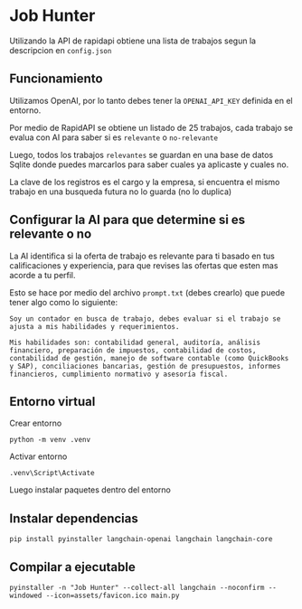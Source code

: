 # Job Hunter #
Utilizando la API de rapidapi obtiene una lista de trabajos segun la descripcion en `config.json`

## Funcionamiento ##
Utilizamos OpenAI, por lo tanto debes tener la `OPENAI_API_KEY` definida en el entorno.

Por medio de RapidAPI se obtiene un listado de 25 trabajos, cada trabajo se evalua con AI para saber si es `relevante` o `no-relevante`

Luego, todos los trabajos `relevantes` se guardan en una base de datos Sqlite donde puedes marcarlos para saber cuales ya aplicaste y cuales no.

La clave de los registros es el cargo y la empresa, si encuentra el mismo trabajo en una busqueda futura no lo guarda (no lo duplica)

## Configurar la AI para que determine si es relevante o no ##
La AI identifica si la oferta de trabajo es relevante para ti basado en tus calificaciones y experiencia, para que revises las ofertas que esten mas acorde a tu perfil.

Esto se hace por medio del archivo `prompt.txt` (debes crearlo) que puede tener algo como lo siguiente:

```
Soy un contador en busca de trabajo, debes evaluar si el trabajo se ajusta a mis habilidades y requerimientos.

Mis habilidades son: contabilidad general, auditoría, análisis financiero, preparación de impuestos, contabilidad de costos, contabilidad de gestión, manejo de software contable (como QuickBooks y SAP), conciliaciones bancarias, gestión de presupuestos, informes financieros, cumplimiento normativo y asesoría fiscal.
```

## Entorno virtual ##

Crear entorno

`python -m venv .venv`

Activar entorno

`.venv\Script\Activate`

Luego instalar paquetes dentro del entorno

## Instalar dependencias ##
`pip install pyinstaller langchain-openai langchain langchain-core`

## Compilar a ejecutable ##
```
pyinstaller -n "Job Hunter" --collect-all langchain --noconfirm --windowed --icon=assets/favicon.ico main.py
```
